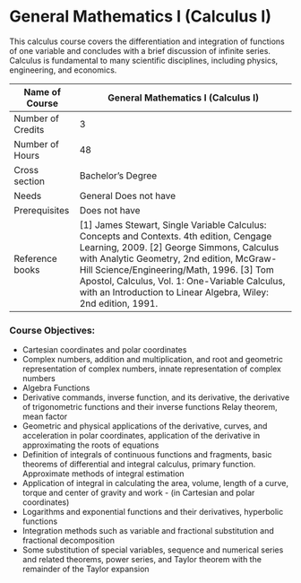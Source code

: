 
# General Mathematics I (Calculus I)

This calculus course covers the differentiation and integration of functions of one variable and concludes with a brief discussion of infinite series. Calculus is fundamental to many scientific disciplines, including physics, engineering, and economics.


| Name of Course |	General Mathematics I (Calculus I) |
|---|---|
| Number of Credits | 3 |
| Number of Hours | 48 | 
| Cross section | Bachelor’s Degree | 
| Needs | General Does not have |
| Prerequisites | Does not have | 
| Reference books | [1] James Stewart, Single Variable Calculus: Concepts and Contexts. 4th edition, Cengage Learning, 2009. [2] George Simmons, Calculus with Analytic Geometry, 2nd edition, McGraw-Hill Science/Engineering/Math, 1996. [3] Tom Apostol, Calculus, Vol. 1: One-Variable Calculus, with an Introduction to Linear Algebra, Wiley: 2nd edition, 1991. |

	
### Course Objectives:

- Cartesian coordinates and polar coordinates
- Complex numbers, addition and multiplication, and root and geometric representation of complex numbers, innate representation of complex numbers
- Algebra Functions
- Derivative commands, inverse function, and its derivative, the derivative of trigonometric functions and their inverse functions Relay theorem, mean factor
- Geometric and physical applications of the derivative, curves, and acceleration in polar coordinates, application of the derivative in approximating the roots of equations
- Definition of integrals of continuous functions and fragments, basic theorems of differential and integral calculus, primary function. Approximate methods of integral estimation
- Application of integral in calculating the area, volume, length of a curve, torque and center of gravity and work - (in Cartesian and polar coordinates)
- Logarithms and exponential functions and their derivatives, hyperbolic functions
- Integration methods such as variable and fractional substitution and fractional decomposition
- Some substitution of special variables, sequence and numerical series and related theorems, power series, and Taylor theorem with the remainder of the Taylor expansion